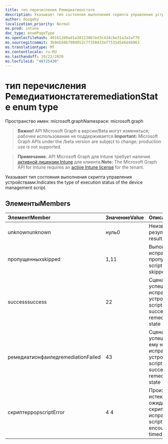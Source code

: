 ```yaml
---
title: тип перечисления Ремедиатионстате
description: Указывает тип состояния выполнения скрипта управления устройствами.
author: dougeby
localization_priority: Normal
ms.prod: intune
doc_type: enumPageType
ms.openlocfilehash: 49161209ad1a38123067ed3c434cbe31a3a2af70
ms.sourcegitcommit: 3b9eb50b790d952c7f350433ef7531d5e6d4b963
ms.translationtype: MT
ms.contentlocale: ru-RU
ms.lasthandoff: 10/22/2020
ms.locfileid: "48725430"
---
```

# <a name="remediationstate-enum-type"></a><span data-ttu-id="02ccd-103">тип перечисления Ремедиатионстате</span><span class="sxs-lookup"><span data-stu-id="02ccd-103">remediationState enum type</span></span>

<span data-ttu-id="02ccd-104">Пространство имен: microsoft.graph</span><span class="sxs-lookup"><span data-stu-id="02ccd-104">Namespace: microsoft.graph</span></span>

> <span data-ttu-id="02ccd-105">**Важно!** API Microsoft Graph в версии/Beta могут изменяться; рабочее использование не поддерживается.</span><span class="sxs-lookup"><span data-stu-id="02ccd-105">**Important:** Microsoft Graph APIs under the /beta version are subject to change; production use is not supported.</span></span>

> <span data-ttu-id="02ccd-106">**Примечание.** API Microsoft Graph для Intune требует наличия [активной лицензии Intune](https://go.microsoft.com/fwlink/?linkid=839381) для клиента.</span><span class="sxs-lookup"><span data-stu-id="02ccd-106">**Note:** The Microsoft Graph API for Intune requires an [active Intune license](https://go.microsoft.com/fwlink/?linkid=839381) for the tenant.</span></span>

<span data-ttu-id="02ccd-107">Указывает тип состояния выполнения скрипта управления устройствами.</span><span class="sxs-lookup"><span data-stu-id="02ccd-107">Indicates the type of execution status of the device management script.</span></span>

## <a name="members"></a><span data-ttu-id="02ccd-108">Элементы</span><span class="sxs-lookup"><span data-stu-id="02ccd-108">Members</span></span>
|<span data-ttu-id="02ccd-109">Элемент</span><span class="sxs-lookup"><span data-stu-id="02ccd-109">Member</span></span>|<span data-ttu-id="02ccd-110">Значение</span><span class="sxs-lookup"><span data-stu-id="02ccd-110">Value</span></span>|<span data-ttu-id="02ccd-111">Описание</span><span class="sxs-lookup"><span data-stu-id="02ccd-111">Description</span></span>|
|:---|:---|:---|
|<span data-ttu-id="02ccd-112">unknown</span><span class="sxs-lookup"><span data-stu-id="02ccd-112">unknown</span></span>|<span data-ttu-id="02ccd-113">нуль</span><span class="sxs-lookup"><span data-stu-id="02ccd-113">0</span></span>|<span data-ttu-id="02ccd-114">Неизвестный результат.</span><span class="sxs-lookup"><span data-stu-id="02ccd-114">Unknown result.</span></span>|
|<span data-ttu-id="02ccd-115">пропущенных</span><span class="sxs-lookup"><span data-stu-id="02ccd-115">skipped</span></span>|<span data-ttu-id="02ccd-116">1,1</span><span class="sxs-lookup"><span data-stu-id="02ccd-116">1</span></span>|<span data-ttu-id="02ccd-117">Выполнение скрипта исправления пропущено</span><span class="sxs-lookup"><span data-stu-id="02ccd-117">Remediation script execution was skipped</span></span>|
|<span data-ttu-id="02ccd-118">success</span><span class="sxs-lookup"><span data-stu-id="02ccd-118">success</span></span>|<span data-ttu-id="02ccd-119">2</span><span class="sxs-lookup"><span data-stu-id="02ccd-119">2</span></span>|<span data-ttu-id="02ccd-120">Сценарий исправления успешно выполнен и исправлено состояние устройства</span><span class="sxs-lookup"><span data-stu-id="02ccd-120">Remediation script executed successfully and remediated the device state</span></span>|
|<span data-ttu-id="02ccd-121">ремедиатионфаилед</span><span class="sxs-lookup"><span data-stu-id="02ccd-121">remediationFailed</span></span>|<span data-ttu-id="02ccd-122">4</span><span class="sxs-lookup"><span data-stu-id="02ccd-122">3</span></span>|<span data-ttu-id="02ccd-123">Сценарий исправления успешно выполнен, но ему не удалось исправить состояние устройства</span><span class="sxs-lookup"><span data-stu-id="02ccd-123">Remediation script executed successfully but failed to remediated the device state</span></span>|
|<span data-ttu-id="02ccd-124">скриптеррор</span><span class="sxs-lookup"><span data-stu-id="02ccd-124">scriptError</span></span>|<span data-ttu-id="02ccd-125">4 </span><span class="sxs-lookup"><span data-stu-id="02ccd-125">4</span></span>|<span data-ttu-id="02ccd-126">Произошла ошибка или истекло время ожидания выполнения скрипта исправления</span><span class="sxs-lookup"><span data-stu-id="02ccd-126">Remediation script execution encountered and error or timed out</span></span>|





